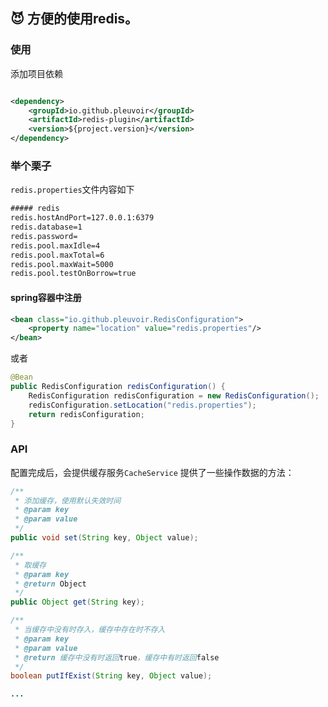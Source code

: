 
## :smiling_imp: 方便的使用redis。

### 使用

添加项目依赖

```xml

<dependency>
	<groupId>io.github.pleuvoir</groupId>
	<artifactId>redis-plugin</artifactId>
	<version>${project.version}</version>
</dependency>
```

### 举个栗子  ###

`redis.properties`文件内容如下

```xml
##### redis
redis.hostAndPort=127.0.0.1:6379
redis.database=1
redis.password=
redis.pool.maxIdle=4
redis.pool.maxTotal=6
redis.pool.maxWait=5000
redis.pool.testOnBorrow=true
```

#### spring容器中注册

```xml
<bean class="io.github.pleuvoir.RedisConfiguration">
    <property name="location" value="redis.properties"/>
</bean>
```

或者

```java
@Bean
public RedisConfiguration redisConfiguration() {
	RedisConfiguration redisConfiguration = new RedisConfiguration();
	redisConfiguration.setLocation("redis.properties");
	return redisConfiguration;
}
```

### API

配置完成后，会提供缓存服务`CacheService` 提供了一些操作数据的方法：

```java
/**
 * 添加缓存，使用默认失效时间
 * @param key
 * @param value
 */
public void set(String key, Object value);

/**
 * 取缓存
 * @param key
 * @return Object
 */
public Object get(String key);

/**
 * 当缓存中没有时存入，缓存中存在时不存入
 * @param key
 * @param value
 * @return 缓存中没有时返回true，缓存中有时返回false
 */
boolean putIfExist(String key, Object value);

...
```



